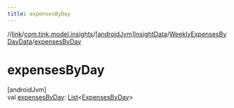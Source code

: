 ```yaml
---
title: expensesByDay
---
```

//[link](../../../../index.html)/[com.tink.model.insights](../../index.html)/[[androidJvm]InsightData](../index.html)/[WeeklyExpensesByDayData](index.html)/[expensesByDay](expenses-by-day.html)



# expensesByDay



[androidJvm]\
val [expensesByDay](expenses-by-day.html): [List](https://kotlinlang.org/api/latest/jvm/stdlib/kotlin.collections/-list/index.html)&lt;[ExpensesByDay](../../../com.tink.model.relations/[android-jvm]-expenses-by-day/index.html)&gt;




